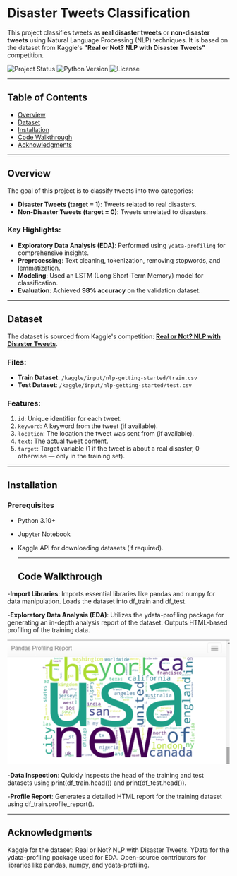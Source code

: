 # Disaster Tweets Classification

This project classifies tweets as **real disaster tweets** or **non-disaster tweets** using Natural Language Processing (NLP) techniques. It is based on the dataset from Kaggle's **"Real or Not? NLP with Disaster Tweets"** competition.

![Project Status](https://img.shields.io/badge/Status-Completed-success.svg)
![Python Version](https://img.shields.io/badge/Python-3.10%2B-blue.svg)
![License](https://img.shields.io/badge/License-MIT-green.svg)

---

## Table of Contents

- [Overview](#overview)
- [Dataset](#dataset)
- [Installation](#installation)
- [Code Walkthrough](#code-walkthrough)
- [Acknowledgments](#acknowledgments)

---

## Overview

The goal of this project is to classify tweets into two categories:
- **Disaster Tweets (target = 1)**: Tweets related to real disasters.
- **Non-Disaster Tweets (target = 0)**: Tweets unrelated to disasters.

### Key Highlights:
- **Exploratory Data Analysis (EDA)**: Performed using `ydata-profiling` for comprehensive insights.
- **Preprocessing**: Text cleaning, tokenization, removing stopwords, and lemmatization.
- **Modeling**: Used an LSTM (Long Short-Term Memory) model for classification.
- **Evaluation**: Achieved **98% accuracy** on the validation dataset.

---

## Dataset

The dataset is sourced from Kaggle's competition: **[Real or Not? NLP with Disaster Tweets](https://www.kaggle.com/competitions/nlp-getting-started)**.

### Files:
- **Train Dataset**: `/kaggle/input/nlp-getting-started/train.csv`
- **Test Dataset**: `/kaggle/input/nlp-getting-started/test.csv`

### Features:
1. `id`: Unique identifier for each tweet.
2. `keyword`: A keyword from the tweet (if available).
3. `location`: The location the tweet was sent from (if available).
4. `text`: The actual tweet content.
5. `target`: Target variable (1 if the tweet is about a real disaster, 0 otherwise — only in the training set).

---


## Installation

### Prerequisites

- Python 3.10+
- Jupyter Notebook
- Kaggle API for downloading datasets (if required).

  ---
  ## Code Walkthrough

-**Import Libraries**:
Imports essential libraries like pandas and numpy for data manipulation.
Loads the dataset into df_train and df_test.

-**Exploratory Data Analysis (EDA)**:
Utilizes the ydata-profiling package for generating an in-depth analysis report of the dataset.
Outputs HTML-based profiling of the training data.

![Word Cloud](Word.png)

-**Data Inspection**:
Quickly inspects the head of the training and test datasets using print(df_train.head()) and print(df_test.head()).

-**Profile Report**:
Generates a detailed HTML report for the training dataset using df_train.profile_report().

---
## Acknowledgments

Kaggle for the dataset: Real or Not? NLP with Disaster Tweets.
YData for the ydata-profiling package used for EDA.
Open-source contributors for libraries like pandas, numpy, and ydata-profiling.
